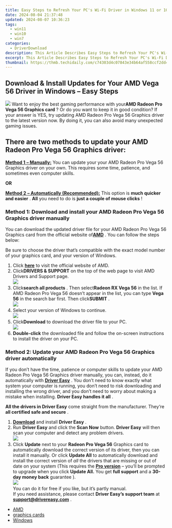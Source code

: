```yaml
---
title: Easy Steps to Refresh Your PC's Wi-Fi Driver in Windows 11 or 10
date: 2024-08-04 21:37:48
updated: 2024-08-07 10:36:23
tags:
  - win11
  - win10
  - win7
categories:
  - DriverDownload
description: This Article Describes Easy Steps to Refresh Your PC's Wi-Fi Driver in Windows 11 or 10
excerpt: This Article Describes Easy Steps to Refresh Your PC's Wi-Fi Driver in Windows 11 or 10
thumbnail: https://thmb.techidaily.com/c74303d4c07843e34b64af558ccf2dd47acf27f120f6a4f5a6c6dcecc497f37e.jpg
---
```


## Download & Install Updates for Your AMD Vega 56 Driver in Windows – Easy Steps

![](https://images.drivereasy.com/wp-content/uploads/2018/12/snap000129-300x236.png) Want to enjoy the best gaming performance with your**AMD Radeon Pro Vega 56 Graphics card** ? Or do you want to keep it in good condition? If your answer is YES, try updating AMD Radeon Pro Vega 56 Graphics driver to the latest version now. By doing it, you can also avoid many unexpected gaming issues.

## **There are two methods to update your AMD Radeon Pro Vega 56 Graphics driver:**

[**Method 1** **– Manually:**](https://tools.techidaily.com/drivereasy/download/)  You can update your your AMD Radeon Pro Vega 56 Graphics driver on your own. This requires some time, patience, and sometimes even computer skills.

**OR**

[**Method 2** **– Automatically (Recommended):**](https://www.drivereasy.com/knowledge/amd-vega-56-drivers-download-update-for-windowssolved/#b)  This option is **much quicker and easier** .   **All**  you need to do is   **just a couple of mouse clicks** !

### **Method 1: Download and install your AMD Radeon Pro Vega 56 Graphics driver manually**

 You can download the updated driver file for your AMD Radeon Pro Vega 56 Graphics card from the official website of[**AMD**](https://www.amd.com/en) . You can follow the steps below:

 Be sure to choose the driver that’s compatible with the exact model number of your graphics card, and your version of Windows.

1. Click **[here](https://www.amd.com/en)**  to visit the official website of AMD.
2. Click**DRIVERS & SUPPORT** on the top of the web page to visit AMD Drivers and Support page.  
![](https://images.drivereasy.com/wp-content/uploads/2018/12/snap000079.png)
3. Click**search all products** . Then select**Radeon RX Vega 56** in the list. If AMD Radeon Pro Vega 56 doesn’t appear in the list, you can type **Vega 56**  in the search bar first. Then click**SUBMIT** .  
![](https://images.drivereasy.com/wp-content/uploads/2018/12/snap000135.png)
4. Select your version of Windows to continue.  
![](https://images.drivereasy.com/wp-content/uploads/2018/12/snap000136.png)
5. Click**Download** to download the driver file to your PC.  
![](https://images.drivereasy.com/wp-content/uploads/2018/12/snap000137.png)
6. **Double-click** the downloaded file and follow the on-screen instructions to install the driver on your PC.

### **Method 2: Update your AMD Radeon Pro Vega 56 Graphics driver automatically**

 If you don’t have the time, patience or computer skills to update your AMD Radeon Pro Vega 56 Graphics driver manually, you can, instead, do it automatically with **[Driver Easy](https://tools.techidaily.com/drivereasy/download/)**  .  You don’t need to know exactly what system your computer is running, you don’t need to risk downloading and installing the wrong driver, and you don’t need to worry about making a mistake when installing. **Driver Easy handles it all** .

**All the drivers in Driver Easy** come straight from the manufacturer. They‘re **all certified safe and secure** .

1. **[Download](https://tools.techidaily.com/drivereasy/download/)** and install **Driver Easy** .
2. Run **Driver Easy**  and click the **Scan Now**  button. **Driver Easy**  will then scan your computer and detect any problem drivers.  
![](https://images.drivereasy.com/wp-content/uploads/2018/12/snap000123.png)
3. Click **Update**  next to your **Radeon Pro Vega 56** Graphics card to automatically download the correct version of its driver, then you can install it manually. Or click **Update All**  to automatically download and install the correct version of _all_ the drivers that are missing or out of date on your system (This requires the **[Pro version](https://tools.techidaily.com/drivereasy/download/)**  – you’ll be prompted to upgrade when you click **Update All.**  You get **full support** and a **30-day money back** guarantee  ).  
![](https://images.drivereasy.com/wp-content/uploads/2018/12/snap000122.png)  
 You can do it for free if you like, but it’s partly manual.  
 If you need assistance, please contact **Driver Easy’s support team** at **[support@drivereasy.com](https://tools.techidaily.com/drivereasy/download/)**  .

* [AMD](https://tools.techidaily.com/drivereasy/download/)
* [graphics cards](https://tools.techidaily.com/drivereasy/download/)
* [Windows](https://tools.techidaily.com/drivereasy/download/)

<ins class="adsbygoogle"
     style="display:block"
     data-ad-format="autorelaxed"
     data-ad-client="ca-pub-7571918770474297"
     data-ad-slot="1223367746"></ins>



<ins class="adsbygoogle"
     style="display:block"
     data-ad-client="ca-pub-7571918770474297"
     data-ad-slot="8358498916"
     data-ad-format="auto"
     data-full-width-responsive="true"></ins>
